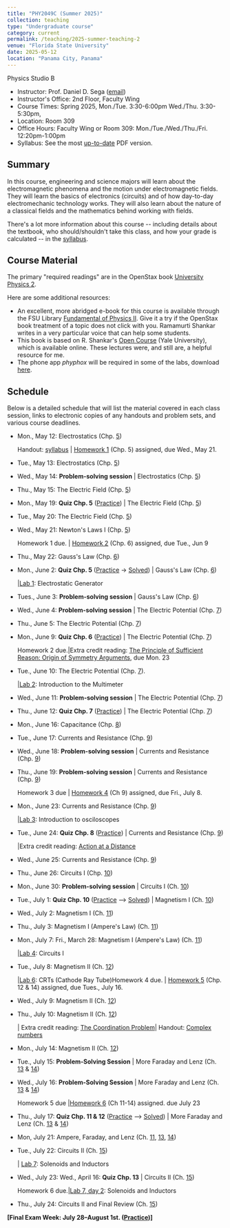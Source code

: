 ```yaml
---
title: "PHY2049C (Summer 2025)"
collection: teaching
type: "Undergraduate course"
category: current
permalink: /teaching/2025-summer-teaching-2
venue: "Florida State University"
date: 2025-05-12
location: "Panama City, Panama"
---
```

Physics Studio B

* Instructor:	Prof. Daniel D. Sega ([email](mailto:dsega@fsu.edu))
* Instructor's Office: 2nd Floor, Faculty Wing	
* Course Times: Spring 2025, Mon./Tue. 3:30-6:00pm Wed./Thu. 3:30-5:30pm,
* Location:	Room 309
* Office Hours:	Faculty Wing or Room 309: Mon./Tue./Wed./Thu./Fri. 12:20pm-1:00pm
* Syllabus:	See the most [up-to-date](../files/PHY2049C.pdf) PDF version.

Summary
-----------
In this course, engineering and science majors will learn about the electromagnetic phenomena and the motion under electromagnetic fields. They will learn the basics of electronics (circuits) and of how day-to-day electromechanic technology works. They will also learn about the nature of a classical fields and the mathematics behind working with fields.

There's a lot more information about this course -- including details about the textbook, who should/shouldn't take this class, and how your grade is calculated -- in the [syllabus](../files/PHY2049C.pdf).

Course Material
--------------
The primary "required readings" are in the OpenStax book [University Physics 2](https://openstax.org/details/books/university-physics-volume-2). 

Here are some additional resources:

* An excellent, more abridged e-book for this course is available through the FSU Library [Fundamental of Physics II](https://fsu-flvc.primo.exlibrisgroup.com/discovery/openurl?institution=01FALSC_FSU&vid=01FALSC_FSU:Home&isbn=9780300243789&genre=book&eisbn=9780300252446&title=Fundamentals%20of%20Physics%20II&sid=jstor:jstor). Give it a try if the OpenStax book treatment of a topic does not click with you. Ramamurti Shankar writes in a very particular voice that can help some students.
* This book is based on R. Shankar's [Open Course](https://oyc.yale.edu/physics/phys-201) (Yale University), which is available online. These lectures were, and still are, a helpful resource for me.
* The phone app *phyphox* will be required in some of the labs, download [here](https://phyphox.org/download/).

Schedule
-------------


Below is a detailed schedule that will list the material covered in each class session, links to electronic copies of any handouts and problem sets, and various course deadlines.

* Mon., May 12: Electrostatics (Chp. [5](https://openstax.org/books/university-physics-volume-2/pages/5-introduction))

  Handout: [syllabus](../files/PHY2049C.pdf) | [Homework 1](../files/2049Chw1.pdf) (Chp. 5) assigned, due Wed., May 21.
* Tue., May 13:  Electrostatics (Chp. [5](https://openstax.org/books/university-physics-volume-2/pages/5-introduction))
* Wed., May 14: **Problem-solving session** \| Electrostatics (Chp. [5](https://openstax.org/books/university-physics-volume-2/pages/5-introduction))
* Thu., May 15: The Electric Field (Chp. [5](https://openstax.org/books/university-physics-volume-2/pages/5-introduction))
* Mon., May 19:  **Quiz Chp. 5** ([Practice](../files/mock1b.pdf)) \| The Electric Field (Chp. [5](https://openstax.org/books/university-physics-volume-2/pages/5-introduction))
* Tue., May 20: The Electric Field (Chp. [5](https://openstax.org/books/university-physics-volume-2/pages/5-introduction))
* Wed., May 21: Newton's Laws I (Chp. [5](https://openstax.org/books/university-physics-volume-1/pages/5-introduction))
  
  Homework 1 due. | [Homework 2](../files/2049Chw2.pdf) (Chp. 6) assigned, due Tue., Jun 9 
* Thu., May 22: Gauss's Law (Chp. [6](https://openstax.org/books/university-physics-volume-2/pages/6-introduction))
* Mon., June 2: **Quiz Chp. 5** ([Practice](../files/mock2b.pdf) -> [Solved](../images/mock2sol.jpg)) \| Gauss's Law (Chp. [6](https://openstax.org/books/university-physics-volume-2/pages/6-introduction))

   |[Lab 1](../files/2049lab1.pdf): Electrostatic Generator
* Tues., June 3: **Problem-solving session** \| Gauss's Law (Chp. [6](https://openstax.org/books/university-physics-volume-2/pages/6-introduction))
* Wed., June 4: **Problem-solving session** \| The Electric Potential (Chp. [7](https://openstax.org/books/university-physics-volume-2/pages/7-introduction))
* Thu., June 5: The Electric Potential (Chp. [7](https://openstax.org/books/university-physics-volume-2/pages/7-introduction)) 
* Mon., June 9: **Quiz Chp. 6** ([Practice](../files/mock2b.pdf)) \| The Electric Potential (Chp. [7](https://openstax.org/books/university-physics-volume-2/pages/7-introduction)) 

   Homework 2 due.|Extra credit reading: [The Principle of Sufficient Reason: Origin of Symmetry Arguments](https://1000wordphilosophy.com/2018/03/27/leibnizs-principle-of-sufficient-reason/), due Mon. 23
* Tue., June 10: The Electric Potential (Chp. [7](https://openstax.org/books/university-physics-volume-2/pages/7-introduction)).

  |[Lab 2](../files/2049lab2.pdf): Introduction to the Multimeter
* Wed., June 11: **Problem-solving session** \| The Electric Potential (Chp. [7](https://openstax.org/books/university-physics-volume-2/pages/7-introduction))
* Thu., June 12: **Quiz Chp. 7** ([Practice](../files/mock3b.pdf)) \| The Electric Potential (Chp. [7](https://openstax.org/books/university-physics-volume-2/pages/7-introduction))
* Mon., June 16: Capacitance (Chp. [8](https://openstax.org/books/university-physics-volume-2/pages/8-introduction))
* Tue., June 17: Currents and Resistance  (Chp. [9](https://openstax.org/books/university-physics-volume-2/pages/9-introduction))
* Wed., June 18: **Problem-solving session** \| Currents and Resistance  (Chp. [9](https://openstax.org/books/university-physics-volume-2/pages/9-introduction))
* Thu., June 19: **Problem-solving session** \| Currents and Resistance  (Chp. [9](https://openstax.org/books/university-physics-volume-2/pages/9-introduction))

   Homework 3 due | [Homework 4](../files/2049Chw4.pdf)  (Ch 9) assigned, due Fri., July 8.
* Mon., June 23: Currents and Resistance  (Chp. [9](https://openstax.org/books/university-physics-volume-2/pages/9-introduction))

  |[Lab 3](../files/2049lab3.pdf): Introduction to osciloscopes
* Tue., June 24: **Quiz Chp. 8** ([Practice](../files/mock4b.pdf)) \| Currents and Resistance  (Chp. [9](https://openstax.org/books/university-physics-volume-2/pages/9-introduction))

  |Extra credit reading: [Action at a Distance](../files/action-distance.pdf)

* Wed., June 25: Currents and Resistance (Chp. [9](https://openstax.org/books/university-physics-volume-2/pages/9-introduction))
* Thu., June 26: Circuits I (Chp. [10](https://openstax.org/books/university-physics-volume-2/pages/10-introduction))
* Mon., June 30: **Problem-solving session** \| Circuits I (Ch. [10](https://openstax.org/books/university-physics-volume-1/pages/10-introduction))
* Tue., July 1:  **Quiz Chp. 10** ([Practice](../files/mock5b.pdf) --> [Solved](../files/mocksol5b.pdf)) \| Magnetism I (Ch. [10](https://openstax.org/books/university-physics-volume-1/pages/10-introduction))
* Wed., July 2: Magnetism I (Ch. [11](https://openstax.org/books/university-physics-volume-2/pages/11-introduction))
* Thu., July 3: Magnetism I (Ampere's Law) (Ch. [11](https://openstax.org/books/university-physics-volume-2/pages/11-introduction))
* Mon.,  July 7:  Fri., March 28: Magnetism I (Ampere's Law) (Ch. [11](https://openstax.org/books/university-physics-volume-2/pages/11-introduction))

   |[Lab 4](../files/2049lab4.pdf): Circuits I
* Tue., July 8: Magnetism II (Ch. [12](https://openstax.org/books/university-physics-volume-2/pages/12-introduction))

  |[Lab 6](../files/2049lab6.pdf): CRTs (Cathode Ray Tube)Homework 4 due. | [Homework 5](../files/2049Chw5.pdf) (Chp. 12 & 14) assigned, due Tues., July 16.
* Wed., July 9: Magnetism II (Ch. [12](https://openstax.org/books/university-physics-volume-2/pages/12-introduction))
* Thu., July 10: Magnetism II (Ch. [12](https://openstax.org/books/university-physics-volume-2/pages/12-introduction))

   | Extra credit reading: [The Coordination Problem](../files/measurement.pdf)| Handout: [Complex numbers](../files/complex_numbers.pdf)  
* Mon., July 14: Magnetism II (Ch. [12](https://openstax.org/books/university-physics-volume-2/pages/12-introduction))

* Tue., July 15: **Problem-Solving Session** \| More Faraday and Lenz (Ch. [13](https://openstax.org/books/university-physics-volume-2/pages/13-introduction) & [14](https://openstax.org/books/university-physics-volume-2/pages/14-introduction))

* Wed., July 16: **Problem-Solving Session** \| More Faraday and Lenz (Ch. [13](https://openstax.org/books/university-physics-volume-2/pages/13-introduction) & [14](https://openstax.org/books/university-physics-volume-2/pages/14-introduction))

   Homework 5 due |[Homework 6](../files/2049Chw6.pdf) (Ch 11-14) assigned. due July 23
* Thu., July 17: **Quiz Chp. 11 & 12** ([Practice](../files/mock6b.pdf) --> [Solved](../files/mocksol6b.pdf)) \| More Faraday and Lenz (Ch. [13](https://openstax.org/books/university-physics-volume-2/pages/13-introduction) & [14](https://openstax.org/books/university-physics-volume-2/pages/14-introduction))
* Mon, July 21: Ampere, Faraday, and Lenz (Ch. [11](https://openstax.org/books/university-physics-volume-2/pages/11-introduction), [13](https://openstax.org/books/university-physics-volume-2/pages/13-introduction), [14](https://openstax.org/books/university-physics-volume-2/pages/2-introduction))
* Tue., July 22: Circuits II (Ch. [15](https://openstax.org/books/university-physics-volume-2/pages/11-introduction))

  | [Lab 7](../files/2049lab7.pdf): Solenoids and Inductors
* Wed., July 23: Wed., April 16: **Quiz Chp. 13** \| Circuits II (Ch. [15](https://openstax.org/books/university-physics-volume-2/pages/4-introduction))

   Homework 6 due.|[Lab 7, day 2](../files/2049lab8.pdf): Solenoids and Inductors
* Thu., July 24: Circuits II and Final Review (Ch. [15](https://openstax.org/books/university-physics-volume-2/pages/4-introduction))



**[Final Exam Week: July 28–August 1st. ([Practice](../files/mockFinalExam.pdf))]** 
